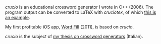 _crucio_ is an educational crossword generator I wrote in C++ (2006). The program output can be converted to LaTeX with _cruciotex_, of which [this is an example](/sample.pdf).

My first profitable iOS app, [Word Fill](https://j.mp/wordfill) (2011), is based on _crucio_.

_crucio_ is the subject of [my thesis on crossword generators](/thesis.pdf) (Italian).
